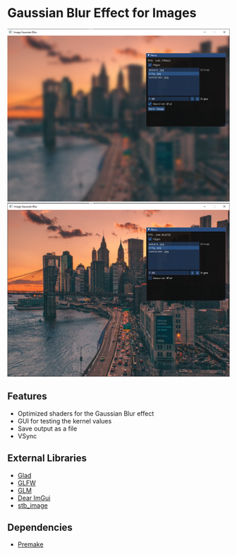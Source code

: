 # Gaussian Blur Effect for Images

<img src="res/images/GaussianBlurEnabled.png" alt=""/>
<img src="res/images/GaussianBlurDisabled.png" alt=""/>

## Features
- Optimized shaders for the Gaussian Blur effect
- GUI for testing the kernel values
- Save output as a file
- VSync

## External Libraries
- [Glad](https://glad.dav1d.de/)
- [GLFW](https://github.com/glfw/glfw)
- [GLM](https://github.com/g-truc/glm)
- [Dear ImGui](https://github.com/ocornut/imgui)
- [stb_image](https://github.com/nothings/stb)

## Dependencies
- [Premake](https://premake.github.io/)
